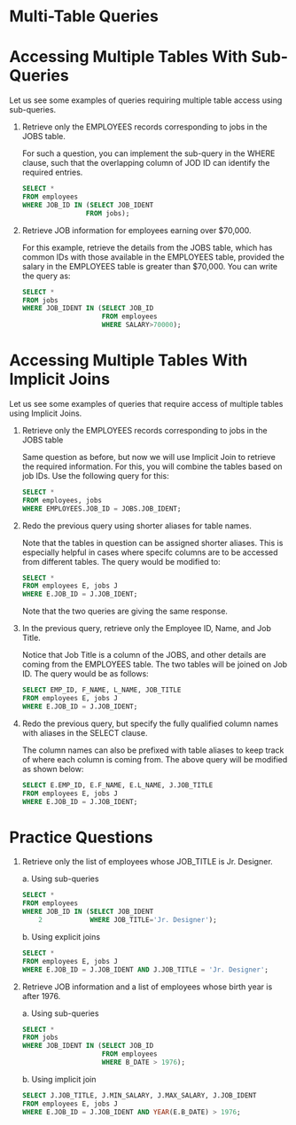 Multi-Table Queries
===================

# Accessing Multiple Tables With Sub-Queries
Let us see some examples of queries requiring multiple table access using sub-queries.
1. Retrieve only the EMPLOYEES records corresponding to jobs in the JOBS table.

    For such a question, you can implement the sub-query in the WHERE clause, such that the overlapping column of JOD ID can identify the required entries.
    ```sql
    SELECT *
    FROM employees
    WHERE JOB_ID IN (SELECT JOB_IDENT
                    FROM jobs);
    ```
1. Retrieve JOB information for employees earning over $70,000.

    For this example, retrieve the details from the JOBS table, which has common IDs with those available in the EMPLOYEES table, provided the salary in the EMPLOYEES table is greater than $70,000. You can write the query as:
    ```sql
    SELECT *
    FROM jobs
    WHERE JOB_IDENT IN (SELECT JOB_ID 
                        FROM employees
                        WHERE SALARY>70000);
    ```

# Accessing Multiple Tables With Implicit Joins
Let us see some examples of queries that require access of multiple tables using Implicit Joins.

1. Retrieve only the EMPLOYEES records corresponding to jobs in the JOBS table

    Same question as before, but now we will use Implicit Join to retrieve the required information. For this, you will combine the tables based on job IDs. Use the following query for this:
    ```sql
    SELECT *
    FROM employees, jobs
    WHERE EMPLOYEES.JOB_ID = JOBS.JOB_IDENT;
    ```
1. Redo the previous query using shorter aliases for table names.

    Note that the tables in question can be assigned shorter aliases. This is especially helpful in cases where specifc columns are to be accessed from different tables. The query would be modified to:
    ```sql
    SELECT *
    FROM employees E, jobs J
    WHERE E.JOB_ID = J.JOB_IDENT;
    ```
    Note that the two queries are giving the same response.
1. In the previous query, retrieve only the Employee ID, Name, and Job Title.

    Notice that Job Title is a column of the JOBS, and other details are coming from the EMPLOYEES table. The two tables will be joined on Job ID. The query would be as follows:
    ```sql
    SELECT EMP_ID, F_NAME, L_NAME, JOB_TITLE
    FROM employees E, jobs J
    WHERE E.JOB_ID = J.JOB_IDENT;
    ```
4. Redo the previous query, but specify the fully qualified column names with aliases in the SELECT clause.

    The column names can also be prefixed with table aliases to keep track of where each column is coming from. The above query will be modified as shown below:
    ```sql
    SELECT E.EMP_ID, E.F_NAME, E.L_NAME, J.JOB_TITLE
    FROM employees E, jobs J
    WHERE E.JOB_ID = J.JOB_IDENT;
    ```

# Practice Questions
1. Retrieve only the list of employees whose JOB_TITLE is Jr. Designer.
    
    a. Using sub-queries
    ```sql
    SELECT *
    FROM employees
    WHERE JOB_ID IN (SELECT JOB_IDENT
        2            WHERE JOB_TITLE='Jr. Designer');
    ```
    b. Using explicit joins
    ```sql
    SELECT *
    FROM employees E, jobs J
    WHERE E.JOB_ID = J.JOB_IDENT AND J.JOB_TITLE = 'Jr. Designer';
    ```
1. Retrieve JOB information and a list of employees whose birth year is after 1976.

    a. Using sub-queries
    ```sql
    SELECT *
    FROM jobs
    WHERE JOB_IDENT IN (SELECT JOB_ID
                        FROM employees
                        WHERE B_DATE > 1976);
    ```
    b. Using implicit join
    ```sql
    SELECT J.JOB_TITLE, J.MIN_SALARY, J.MAX_SALARY, J.JOB_IDENT
    FROM employees E, jobs J
    WHERE E.JOB_ID = J.JOB_IDENT AND YEAR(E.B_DATE) > 1976;
    ```